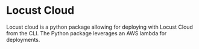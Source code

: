 # Locust Cloud

Locust cloud is a python package allowing for deploying with Locust Cloud from the CLI. The Python package leverages an AWS lambda for deployments.
